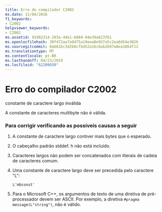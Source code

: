 ```yaml
---
title: Erro do compilador C2002
ms.date: 11/04/2016
f1_keywords:
- C2002
helpviewer_keywords:
- C2002
ms.assetid: 91982314-203a-4de1-b884-94e39a623f61
ms.openlocfilehash: 30f472aa7a9475a19eea0e92fe5c2ea0d54e382b
ms.sourcegitcommit: 0ab61bc3d2b6cfbd52a16c6ab2b97a8ea1864f12
ms.translationtype: MT
ms.contentlocale: pt-BR
ms.lasthandoff: 04/23/2019
ms.locfileid: "62209030"
---
```

# <a name="compiler-error-c2002"></a>Erro do compilador C2002

constante de caractere largo inválida

A constante de caracteres multibyte não é válida.

### <a name="to-fix-by-checking-the-following-possible-causes"></a>Para corrigir verificando as possíveis causas a seguir

1. A constante de caractere largo contiver mais bytes que o esperado.

1. O cabeçalho padrão stddef. h não está incluído.

1. Caracteres largos não podem ser concatenados com literais de cadeia de caracteres comum.

1. Uma constante de caractere largo deve ser precedida pelo caractere "L":

    ```
    L'mbconst'
    ```

1. Para o Microsoft C++, os argumentos de texto de uma diretiva de pré-processador devem ser ASCII. Por exemplo, a diretiva `#pragma message(L"string")`, não é válido.